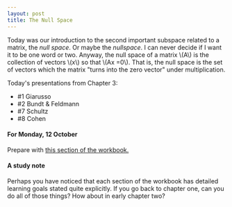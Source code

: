 ```yaml
---
layout: post
title: The Null Space
---
```


Today was our introduction to the second important subspace related to a matrix,
the _null space_. Or maybe the _nullspace_. I can never decide if I want it to be
one word or two. Anyway, the null space of a matrix \\(A\\) is the collection of
vectors \\(x\\) so that \\(Ax =0\\). That is, the null space is the set of vectors
which the matrix "turns into the zero vector" under multiplication.

Today's presentations from Chapter 3:
* \#1 Giarusso
* \#2 Bundt &amp; Feldmann
* \#7 Schultz
* \#8 Cohen

#### For Monday, 12 October

Prepare with [this section of the workbook.](http://theronhitchman.github.io/linear-algebra/course-materials/workbook/rank.html)

#### A study note

Perhaps you have noticed that each section of the workbook has detailed learning
goals stated quite explicitly. If you go back to chapter one, can you do all of those
things? How about in early chapter two?
